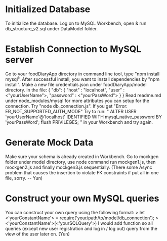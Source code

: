 # Initialized Database
To initialize the database. Log on to MySQL Workbench, open & run db_structure_v2.sql under DataModel folder.

# Establish Connection to MySQL server
Go to your foodDiaryApp directory in command line tool, type "npm install mysql".
After successful install, you want to install dependencies by "npm install".
Make a new file credentials.json under foodDiaryApp/model directory.
In the file:
{ "db": { 
    "host"     : "localhost",
    "user"     : <"yourUserName">,
    "password" : <"yourPassWord">
  }
}
Read readme.md under node_modules/mysql for more attributes you can setup for the connection.
Try "node db_connection.js".
If you get "Error: ER_NOT_SUPPORTED_AUTH_MODE"
Try to run:
" 
ALTER USER 'yourUserName'@'localhost' IDENTIFIED WITH mysql_native_password BY 'yourPassWord';
flush PRIVILEGES;
"
in your Workbench and try again.

# Generate Mock Data
Make sure your schema is already created in Workbench.
Go to mockgen folder under model directory, use node command run mockgen1.js, then mockgen2.js and finally mockgen3.js sequentially. (There some Async problem that causes the insertion to violate FK constraints if put all in one file, sorry. -- Yun)

# Construct your own MySQL queries
<temprary>
You can construct your own query using the following format:
    > let <'yourConstantName'> = require('your/path/to/model/db_connection');
    > <'yourConstantName'>(<'yourSQLQuery'>)
I would add function so all queries (except new user registration and log in / log out) query from the view of the user later on. (Yun)